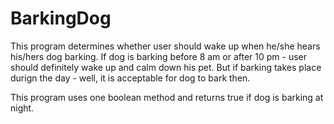 # BarkingDog
This program determines whether user should wake up when he/she hears his/hers dog barking. If dog is barking before 8 am or after 10 pm - user should definitely wake up and calm down his pet. But if barking takes place durign the day - well, it is acceptable for dog to bark then.

This program uses one boolean method and returns true if dog is barking at night.
